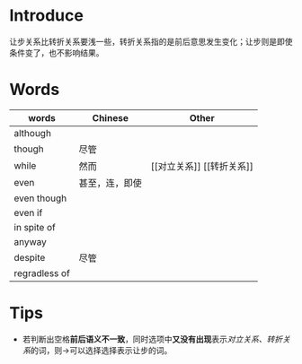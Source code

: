 # Introduce
让步关系比转折关系要浅一些，转折关系指的是前后意思发生变化；让步则是即使条件变了，也不影响结果。
# Words
words | Chinese | Other 
-------|-------|------
although | | 
though | 尽管 | 
while | 然而 | [[对立关系]] [[转折关系]]
even | 甚至，连，即使 | 
even though | | 
even if | | 
in spite of | | 
anyway | | 
despite | 尽管 | 
regradless of | | 
# Tips
* 若判断出空格**前后语义不一致**，同时选项中**又没有出现**表示*对立关系、转折关系*的词，则->可以选择选择表示让步的词。
